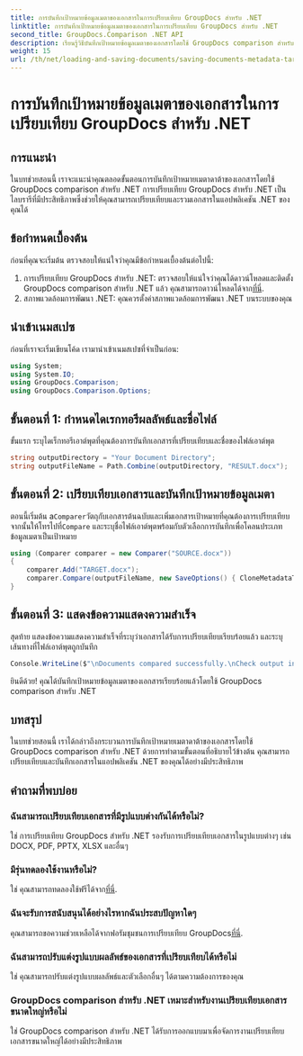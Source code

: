 ```yaml
---
title: การบันทึกเป้าหมายข้อมูลเมตาของเอกสารในการเปรียบเทียบ GroupDocs สำหรับ .NET
linktitle: การบันทึกเป้าหมายข้อมูลเมตาของเอกสารในการเปรียบเทียบ GroupDocs สำหรับ .NET
second_title: GroupDocs.Comparison .NET API
description: เรียนรู้วิธีบันทึกเป้าหมายข้อมูลเมตาของเอกสารโดยใช้ GroupDocs comparison สำหรับ .NET ขั้นตอนง่ายๆ สำหรับการเปรียบเทียบเอกสารอย่างมีประสิทธิภาพในแอปพลิเคชัน .NET ของคุณ
weight: 15
url: /th/net/loading-and-saving-documents/saving-documents-metadata-target/
---
```


# การบันทึกเป้าหมายข้อมูลเมตาของเอกสารในการเปรียบเทียบ GroupDocs สำหรับ .NET

## การแนะนำ
ในบทช่วยสอนนี้ เราจะแนะนำคุณตลอดขั้นตอนการบันทึกเป้าหมายเมตาดาต้าของเอกสารโดยใช้ GroupDocs comparison สำหรับ .NET การเปรียบเทียบ GroupDocs สำหรับ .NET เป็นไลบรารีที่มีประสิทธิภาพซึ่งช่วยให้คุณสามารถเปรียบเทียบและรวมเอกสารในแอปพลิเคชัน .NET ของคุณได้
## ข้อกำหนดเบื้องต้น
ก่อนที่คุณจะเริ่มต้น ตรวจสอบให้แน่ใจว่าคุณมีข้อกำหนดเบื้องต้นต่อไปนี้:
1.  การเปรียบเทียบ GroupDocs สำหรับ .NET: ตรวจสอบให้แน่ใจว่าคุณได้ดาวน์โหลดและติดตั้ง GroupDocs comparison สำหรับ .NET แล้ว คุณสามารถดาวน์โหลดได้จาก[ที่นี่](https://releases.groupdocs.com/comparison/net/).
2. สภาพแวดล้อมการพัฒนา .NET: คุณควรตั้งค่าสภาพแวดล้อมการพัฒนา .NET บนระบบของคุณ

## นำเข้าเนมสเปซ
ก่อนที่เราจะเริ่มเขียนโค้ด เรามานำเข้าเนมสเปซที่จำเป็นก่อน:
```csharp
using System;
using System.IO;
using GroupDocs.Comparison;
using GroupDocs.Comparison.Options;
```
## ขั้นตอนที่ 1: กำหนดไดเรกทอรีผลลัพธ์และชื่อไฟล์
ขั้นแรก ระบุไดเร็กทอรีเอาต์พุตที่คุณต้องการบันทึกเอกสารที่เปรียบเทียบและชื่อของไฟล์เอาต์พุต
```csharp
string outputDirectory = "Your Document Directory";
string outputFileName = Path.Combine(outputDirectory, "RESULT.docx");
```
## ขั้นตอนที่ 2: เปรียบเทียบเอกสารและบันทึกเป้าหมายข้อมูลเมตา
 ตอนนี้เริ่มต้น a`Comparer`วัตถุกับเอกสารต้นฉบับและเพิ่มเอกสารเป้าหมายที่คุณต้องการเปรียบเทียบ จากนั้นให้โทรไปที่`Compare` และระบุชื่อไฟล์เอาต์พุตพร้อมกับตัวเลือกการบันทึกเพื่อโคลนประเภทข้อมูลเมตาเป็นเป้าหมาย
```csharp
using (Comparer comparer = new Comparer("SOURCE.docx"))
{
    comparer.Add("TARGET.docx");
    comparer.Compare(outputFileName, new SaveOptions() { CloneMetadataType = MetadataType.Target });
}
```
## ขั้นตอนที่ 3: แสดงข้อความแสดงความสำเร็จ
สุดท้าย แสดงข้อความแสดงความสำเร็จที่ระบุว่าเอกสารได้รับการเปรียบเทียบเรียบร้อยแล้ว และระบุเส้นทางที่ไฟล์เอาต์พุตถูกบันทึก
```csharp
Console.WriteLine($"\nDocuments compared successfully.\nCheck output in {outputDirectory}.");
```
ยินดีด้วย! คุณได้บันทึกเป้าหมายข้อมูลเมตาของเอกสารเรียบร้อยแล้วโดยใช้ GroupDocs comparison สำหรับ .NET

## บทสรุป
ในบทช่วยสอนนี้ เราได้กล่าวถึงกระบวนการบันทึกเป้าหมายเมตาดาต้าของเอกสารโดยใช้ GroupDocs comparison สำหรับ .NET ด้วยการทำตามขั้นตอนที่อธิบายไว้ข้างต้น คุณสามารถเปรียบเทียบและบันทึกเอกสารในแอปพลิเคชัน .NET ของคุณได้อย่างมีประสิทธิภาพ
## คำถามที่พบบ่อย
### ฉันสามารถเปรียบเทียบเอกสารที่มีรูปแบบต่างกันได้หรือไม่?
ใช่ การเปรียบเทียบ GroupDocs สำหรับ .NET รองรับการเปรียบเทียบเอกสารในรูปแบบต่างๆ เช่น DOCX, PDF, PPTX, XLSX และอื่นๆ
### มีรุ่นทดลองใช้งานหรือไม่?
 ใช่ คุณสามารถทดลองใช้ฟรีได้จาก[ที่นี่](https://releases.groupdocs.com/).
### ฉันจะรับการสนับสนุนได้อย่างไรหากฉันประสบปัญหาใดๆ
 คุณสามารถขอความช่วยเหลือได้จากฟอรัมชุมชนการเปรียบเทียบ GroupDocs[ที่นี่](https://forum.groupdocs.com/c/comparison/12).
### ฉันสามารถปรับแต่งรูปแบบผลลัพธ์ของเอกสารที่เปรียบเทียบได้หรือไม่
ใช่ คุณสามารถปรับแต่งรูปแบบผลลัพธ์และตัวเลือกอื่นๆ ได้ตามความต้องการของคุณ
### GroupDocs comparison สำหรับ .NET เหมาะสำหรับงานเปรียบเทียบเอกสารขนาดใหญ่หรือไม่
ใช่ GroupDocs comparison สำหรับ .NET ได้รับการออกแบบมาเพื่อจัดการงานเปรียบเทียบเอกสารขนาดใหญ่ได้อย่างมีประสิทธิภาพ